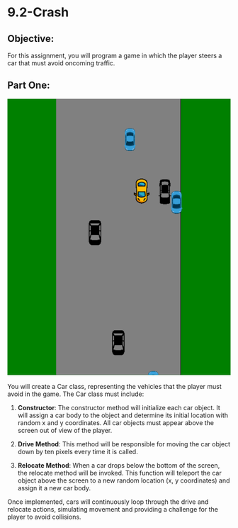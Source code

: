 # 9.2-Crash

## Objective:
For this assignment, you will program a game in which the player steers a car that must avoid oncoming traffic.

## Part One:
![Cars](images/crash.png)

You will create a Car class, representing the vehicles that the player must avoid in the game. The Car class must include:

1. **Constructor**: The constructor method will initialize each car object. It will assign a car body to the object and determine its initial location with random x and y coordinates. All car objects must appear above the screen out of view of the player.

2. **Drive Method**: This method will be responsible for moving the car object down by ten pixels every time it is called. 

3. **Relocate Method**: When a car drops below the bottom of the screen, the relocate method will be invoked. This function will teleport the car object above the screen to a new random location (x, y coordinates) and assign it a new car body.

Once implemented, cars will continuously loop through the drive and relocate actions, simulating movement and providing a challenge for the player to avoid collisions.